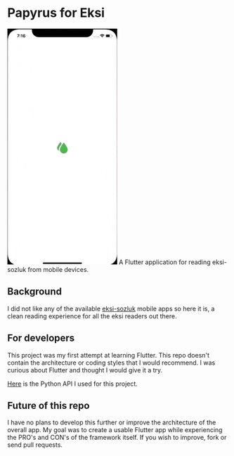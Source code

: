 
# Papyrus for Eksi
![](example.gif)
A Flutter application for reading eksi-sozluk from mobile devices. 

## Background

I did not like any of the available [eksi-sozluk](https://eksisozluk.com) mobile apps so here it is, a clean reading experience for all the eksi readers out there. 

## For developers

This project was my first attempt at learning Flutter. This repo doesn't contain the architecture or coding styles that I would recommend. I was curious about Flutter and thought I would give it a try.

[Here](https://github.com/kaanbiryol/eksi-papyrus) is the Python API I used for this project.

## Future of this repo

I have no plans to develop this further or improve the architecture of the overall app. My goal was to create a usable Flutter app while experiencing the PRO's and CON's of the framework itself. If you wish to improve, fork or send pull requests. 
